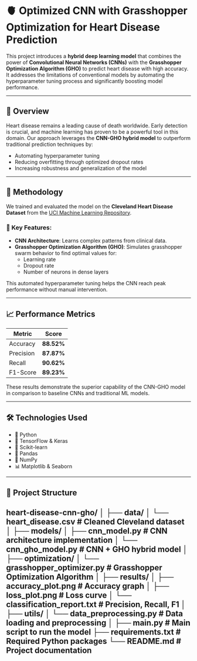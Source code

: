 # 🫀 Optimized CNN with Grasshopper Optimization for Heart Disease Prediction

This project introduces a **hybrid deep learning model** that combines the power of **Convolutional Neural Networks (CNNs)** with the **Grasshopper Optimization Algorithm (GHO)** to predict heart disease with high accuracy. It addresses the limitations of conventional models by automating the hyperparameter tuning process and significantly boosting model performance.

---

## 📌 Overview

Heart disease remains a leading cause of death worldwide. Early detection is crucial, and machine learning has proven to be a powerful tool in this domain. Our approach leverages the **CNN-GHO hybrid model** to outperform traditional prediction techniques by:

- Automating hyperparameter tuning
- Reducing overfitting through optimized dropout rates
- Increasing robustness and generalization of the model

---

## 🧠 Methodology

We trained and evaluated the model on the **Cleveland Heart Disease Dataset** from the [UCI Machine Learning Repository](https://archive.ics.uci.edu/dataset/45/heart+disease).

### 🔧 Key Features:

- **CNN Architecture**: Learns complex patterns from clinical data.
- **Grasshopper Optimization Algorithm (GHO)**: Simulates grasshopper swarm behavior to find optimal values for:
  - Learning rate
  - Dropout rate
  - Number of neurons in dense layers

This automated hyperparameter tuning helps the CNN reach peak performance without manual intervention.

---

## 📈 Performance Metrics

| Metric     | Score    |
|------------|----------|
| Accuracy   | **88.52%** |
| Precision  | **87.87%** |
| Recall     | **90.62%** |
| F1-Score   | **89.23%** |

These results demonstrate the superior capability of the CNN-GHO model in comparison to baseline CNNs and traditional ML models.

---

## 🛠️ Technologies Used

- 🐍 Python  
- 🧠 TensorFlow & Keras  
- 📘 Scikit-learn  
- 🐼 Pandas  
- 🔢 NumPy  
- 📊 Matplotlib & Seaborn

---

## 📂 Project Structure

heart-disease-cnn-gho/
│
├── data/
│ └── heart_disease.csv # Cleaned Cleveland dataset
│
├── models/
│ ├── cnn_model.py # CNN architecture implementation
│ └── cnn_gho_model.py # CNN + GHO hybrid model
│
├── optimization/
│ └── grasshopper_optimizer.py # Grasshopper Optimization Algorithm
│
├── results/
│ ├── accuracy_plot.png # Accuracy graph
│ ├── loss_plot.png # Loss curve
│ └── classification_report.txt # Precision, Recall, F1
│
├── utils/
│ └── data_preprocessing.py # Data loading and preprocessing
│
├── main.py # Main script to run the model
├── requirements.txt # Required Python packages
└── README.md # Project documentation
---

